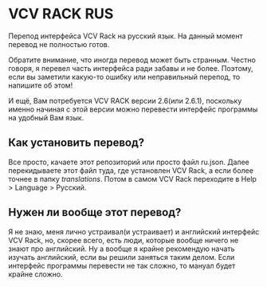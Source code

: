 # VCV RACK RUS
Перепод интерфейса VCV Rack на русский язык. На данный момент перевод не полностью готов.

Обратите внимание, что иногда перевод может быть странным. Честно говоря, я перевел часть интерфейса ради забавы и не более. Поэтому, если вы заметили какую-то ошибку или неправильный перепод, то напишите об этом!

И ещё, Вам потребуется VCV RACK версии 2.6(или 2.6.1), поскольку именно начиная с этой версии можно перевести интерфейс программы на удобный Вам язык.

## Как установить перевод?

Все просто, качаете этот репозиторий или просто файл ru.json. Далее перекидываете этот файл туда, где установлен VCV Rack, а если более точнее в папку *translations*. Потом в самом VCV Rack переходите в Help > Language > Русский.

## Нужен ли вообще этот перевод?

Я не знаю, меня лично устраивал(и устраивает) и английский интерфейс VCV Rack, но, скорее всего, есть люди, которые вообще ничего не знают про английский. Ну а вообще я крайне рекомендую начать изучать английский, если вы решили заняться таким делом. Если интерфейс программы перевести не так сложно, то мануал будет крайне сложно.
